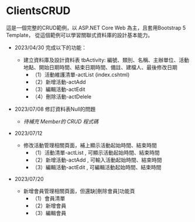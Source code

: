 # ClientsCRUD  

這是一個完整的CRUD範例，以 ASP.NET Core Web 為主，且套用Bootstrap 5 Template，
從這個範例可以學習關聯式資料庫的設計基本能力。

- 2023/04/30 完成以下的功能：
	+ 建立資料庫及設計資料表 tbActivity: 編號、類別、名稱、主辦單位、活動地點、開始日期時間、結束日期時間、備註、建檔人、最後修改日期
		* （1）活動維護清單-actList (index.cshtml)
		* （2）新增活動-actAdd  
		* （3）編輯活動-actEdit  
		* （4）刪除活動-actDelele

- 2023/07/08 修訂資料表Null的問題  
	- *待補充 Member的 CRUD 程式碼*

- 2023/07/12 
	+ 修改活動管理相關頁面，補上顯示活動起始時間、結束時間 
		* （1）活動清單-actList , 可顯示活動起始時間、結束時間
		* （2）新增活動-actAdd  , 可輸入活動起始時間、結束時間
		* （3）編輯活動-actEdit , 可編輯活動起始時間、結束時間
- 2023/07/20
	+ 新增會員管理相關頁面，但還缺[刪除會員]功能頁
		* （1）會員清單
		* （2）新增會員
		* （3）編輯會員
